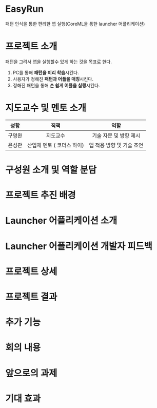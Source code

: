 # EasyRun
패턴 인식을 통한 편리한 앱 실행(CoreML을 통한 launcher 어플리케이션)

# 프로젝트 소개
패턴을 그려서 앱을 실행할수 있게 하는 것을 목표로 한다.

1. PC를 통해 **패턴을 미리 학습**시킨다.
2. 사용자가 정해진 **패턴과 어플을 매칭**시킨다.
3. 정해진 패턴을 통해 **손 쉽게 어플을 실행**시킨다.

# 지도교수 및 멘토 소개
| 성함 | 직책 | 역할 |
| :--: | :--: | :--: |
| 구명완 | 지도교수 | 기술 자문 및 방향 제시 |
| 윤성관 | 산업체 멘토 ( 코더스 하이) | 앱 적용 방향 및 기술 조언 |

# 구성원 소개 및 역할 분담

# 프로젝트 추진 배경

# Launcher 어플리케이션 소개

# Launcher 어플리케이션 개발자 피드백

# 프로젝트 상세

# 프로젝트 결과

# 추가 기능

# 회의 내용

# 앞으로의 과제

# 기대 효과

